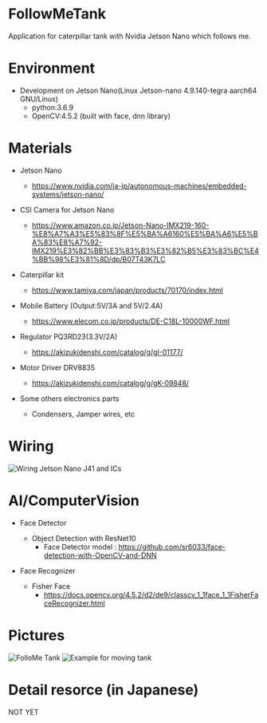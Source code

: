 # FollowMeTank
Application for caterpillar tank with Nvidia Jetson Nano which follows me.

# Environment
* Development on Jetson Nano(Linux Jetson-nano 4.9.140-tegra aarch64 GNU/Linux)
    * python:3.6.9
    * OpenCV:4.5.2 (built with face, dnn library)
# Materials
* Jetson Nano
    * https://www.nvidia.com/ja-jp/autonomous-machines/embedded-systems/jetson-nano/

* CSI Camera for Jetson Nano
    * https://www.amazon.co.jp/Jetson-Nano-IMX219-160-%E8%A7%A3%E5%83%8F%E5%BA%A6160%E5%BA%A6%E5%BA%83%E8%A7%92-IMX219%E3%82%BB%E3%83%B3%E3%82%B5%E3%83%BC%E4%BB%98%E3%81%8D/dp/B07T43K7LC

* Caterpillar kit
    * https://www.tamiya.com/japan/products/70170/index.html

* Mobile Battery (Output:5V/3A and 5V/2.4A)
    * https://www.elecom.co.jp/products/DE-C18L-10000WF.html

* Regulator PQ3RD23(3.3V/2A)
    * https://akizukidenshi.com/catalog/g/gI-01177/

* Motor Driver DRV8835
    * https://akizukidenshi.com/catalog/g/gK-09848/

* Some others electronics parts
    * Condensers, Jamper wires, etc

# Wiring
![Wiring Jetson Nano J41 and ICs](https://github.com/kanlkan/FollowMeTank/blob/main/resource/Wiring_JetsonNano_ICs.png)

# AI/ComputerVision
* Face Detector
    * Object Detection with ResNet10
        * Face Detector model : https://github.com/sr6033/face-detection-with-OpenCV-and-DNN

* Face Recognizer
    * Fisher Face
        * https://docs.opencv.org/4.5.2/d2/de9/classcv_1_1face_1_1FisherFaceRecognizer.html
# Pictures
![FolloMe Tank](https://github.com/kanlkan/FollowMeTank/blob/main/resource/caterpillar.JPG)
![Example for moving tank](https://github.com/kanlkan/FollowMeTank/blob/main/resource/follow_me_tank.gif)

# Detail resorce (in Japanese)
NOT YET
